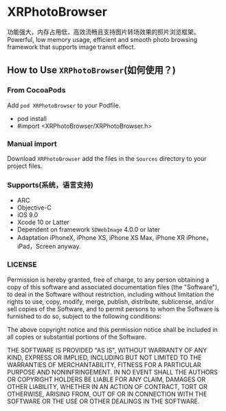 # XRPhotoBrowser
功能强大，内存占用低，高效流畅且支持图片转场效果的照片浏览框架。Powerful, low memory usage, efficient and smooth photo browsing framework that supports image transit effect.

## How to Use `XRPhotoBrowser`(如何使用？)

### From CocoaPods

Add `pod XRPhotoBrowser` to your Podfile.
* pod install
* #import <XRPhotoBrowser/XRPhotoBrowser.h>
  
### Manual import

Download `XRPhotoBrowser` add the files in the `Sources` directory to your project files.

### Supports(系统，语言支持)

* ARC
* Objective-C
* iOS 9.0
* Xcode 10 or Latter
* Dependent on framework `SDWebImage` 4.0.0 or later
* Adaptation iPhoneX, iPhone XS, iPhone XS Max, iPhone XR
iPhone，iPad，Screen anyway.

### LICENSE

Permission is hereby granted, free of charge, to any person obtaining a copy
of this software and associated documentation files (the "Software"), to deal
in the Software without restriction, including without limitation the rights
to use, copy, modify, merge, publish, distribute, sublicense, and/or sell
copies of the Software, and to permit persons to whom the Software is
furnished to do so, subject to the following conditions:

The above copyright notice and this permission notice shall be included in all
copies or substantial portions of the Software.

THE SOFTWARE IS PROVIDED "AS IS", WITHOUT WARRANTY OF ANY KIND, EXPRESS OR
IMPLIED, INCLUDING BUT NOT LIMITED TO THE WARRANTIES OF MERCHANTABILITY,
FITNESS FOR A PARTICULAR PURPOSE AND NONINFRINGEMENT. IN NO EVENT SHALL THE
AUTHORS OR COPYRIGHT HOLDERS BE LIABLE FOR ANY CLAIM, DAMAGES OR OTHER
LIABILITY, WHETHER IN AN ACTION OF CONTRACT, TORT OR OTHERWISE, ARISING FROM,
OUT OF OR IN CONNECTION WITH THE SOFTWARE OR THE USE OR OTHER DEALINGS IN THE
SOFTWARE.
